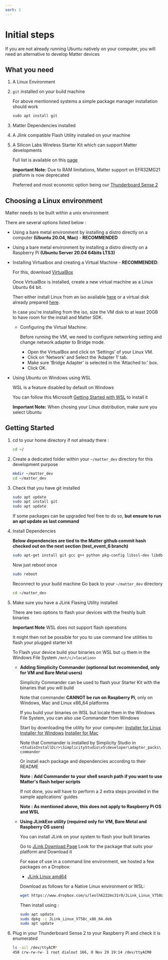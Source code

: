 ```yaml
---
sort: 1
---
```


# Initial steps

If you are not already running Ubuntu natively on your computer, you will need an alternative to develop Matter devices

## What you need

  1. A Linux Environment
  
  2. `git` installed on your build machine

     For above mentionned systems a simple package manager installation should work 
     ```c
     sudo apt install git
     ```

  3. Matter Dependencies installed

  3.  A Jlink compatible Flash Utility installed on your machine 

  4.  A Silicon Labs Wireless Starter Kit which can support Matter developments

      Full list is available on this [page](https://www.silabs.com/wireless/matter)

      **Important Note:** Due to RAM limitations, Matter support on EFR32MG21 platform is now deprecated 
     
      Preferred and most economic option being our [Thunderboard Sense 2](https://www.silabs.com/development-tools/thunderboard/thunderboard-sense-two-kit)

## Choosing a Linux environment

Matter needs to be built within a unix environment

There are several options listed below :

  * Using a bare metal environment by installing a distro directly on a computer **(Ubuntu 20.04, Mac)** - **RECOMMENDED**
  
  * Using a bare metal environment by installing a distro directly on a Raspberry Pi **(Ubuntu Server 20.04 64bits LTS3)**

  * Installing Virtualbox and creating a Virtual Machine - **RECOMMENDED**:
  
    For this, download [VirtualBox](https://www.virtualbox.org/)

    Once VirtualBox is installed, create a new virtual machine as a Linux Ubuntu 64 bit. 

    Then either install Linux from an iso available [here](https://ubuntu.com/download/desktop) or a virtual disk already prepared [here](https://www.osboxes.org/ubuntu/).

    In case you're installing from the iso, size the VM disk to at least 20GB to have room for the install and Matter SDK.

      * Configuring the Virtual Machine:

        Before running the VM, we need to configure networking setting and change network adapter to Bridge mode.

        - Open the VirtualBox and click on ‘Settings’ of your Linux VM.
        - Click on ‘Network’ and Select the ‘Adapter 1’ tab.
        - Make sure ‘Bridge Adapter’ is selected in the ‘Attached to:’ box.
        - Click OK.

  * Using Ubuntu on Windows using WSL 

    WSL is a feature disabled by default on Windows

    You can follow this Microsoft [Getting Started with WSL](https://docs.microsoft.com/en-us/learn/modules/get-started-with-windows-subsystem-for-linux/) to install it

    **Important Note:** When chosing your Linux distribution, make sure you select Ubuntu


## Getting Started

  1.  cd to your home directory if not already there :
      ```bash
      cd ~/
      ```

  3.  Create a dedicated folder within your `~/matter_dev` directory for this development purpose
      ```bash
      mkdir ~/matter_dev
      cd ~/matter_dev
      ```

  4.  Check that you have git installed
      ```bash
      sudo apt update
      sudo apt install git
      sudo apt update
      ```
      
      If some packages can be upgraded feel free to do so, **but ensure to run an apt update as last command**

  5.  Install Dependencies

      **Below dependencies are tied to the Matter github commit hash checked out on the next section (test_event_6 branch)**
      ```bash
      sudo apt-get install git gcc g++ python pkg-config libssl-dev libdbus-1-dev libglib2.0-dev libavahi-client-dev ninja-build python3-venv python3-dev python3-pip unzip libgirepository1.0-dev libcairo2-dev
      ```

      Now just reboot once
      ```bash
      sudo reboot
      ```

      Reconnect to your build machine
      Go back to your `~/matter_dev` directory
      ```bash
      cd ~/matter_dev
      ```

  6.  Make sure you have a JLink Flasing Utility installed

      There are two options to flash your devices with the freshly built binaries 

      **Important Note** WSL does not support flash operations

      It might then not be possible for you to use command line utilities to flash your plugged starter kit

      To Flash your device build your binaries on WSL but `cp` them in the Windows File System `/mnt/c/<location>`

      * **Adding Simplicity Commander (optionnal but recommended, only for VM and Bare Metal users)** 

        Simplicity Commander can be used to flash your Starter Kit with the binaries that you will build

        Note that commander **CANNOT be run on Raspberry Pi**, only on Windows, Mac and Linux x86_64 platforms

        If you build your binaries on WSL but locate them in the Windows File System, you can also use Commander from Windows

        Start by downloading the utility for your computer:
        [Installer for Linux](https://www.silabs.com/documents/public/software/SimplicityCommander-Linux.zip)
        [Installer for Windows](https://www.silabs.com/documents/public/software/SimplicityCommander-Windows.zip)
        [Installer for Mac](https://www.silabs.com/documents/public/software/SimplicityCommander-Mac.zip)

        Note that Commander is installed by Simplicity Studio in `<StudioInstallDir>\SimplicityStudio\v5\developer\adapter_packs\commander`

        Or install each package and dependencies according to their README

        **Note : Add Commander to your shell search path if you want to use Matter's flash helper scripts**
        
        If not done, you will have to perform a 2 extra steps provided in the sample applications' guides

        **Note : As mentioned above, this does not apply to Raspberry Pi OS and WSL**

      * **Using JLinkExe utility (required only for VM, Bare Metal and Raspberry OS users)**

        You can install JLink on your system to flash your built binaries

        Go to [JLink Download Page](https://www.segger.com/downloads/jlink/)
        Look for the package that suits your platform and Download it 
        
        For ease of use in a command line environment, we hosted a few packages on a Dropbox:
        * [JLink Linux amd64](https://www.dropbox.com/s/leolh6222ms31r0/JLink_Linux_V758c_x86_64.deb)

        Download as follows for a Native Linux environment or WSL:
      
        ```bash
        wget https://www.dropbox.com/s/leolh6222ms31r0/JLink_Linux_V758c_x86_64.deb
        ```

        Then install using :
        ```bash
        sudo apt update
        sudo dpkg -i JLink_Linux_V758c_x86_64.deb
        sudo apt update
        ```

  7.  Plug in your Thunderboard Sense 2 to your Raspberry Pi and check it is enumerated
    
      ```bash
      ls -ail /dev/ttyACM* 
      450 crw-rw-rw- 1 root dialout 166, 0 Nov 29 19:14 /dev/ttyACM0
      ```

